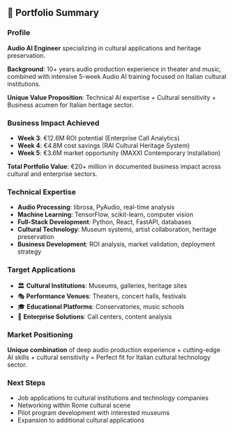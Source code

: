 ## 🎯 Portfolio Summary

### Profile
**Audio AI Engineer** specializing in cultural applications and heritage preservation.

**Background**: 10+ years audio production experience in theater and music, combined with intensive 5-week Audio AI training focused on Italian cultural institutions.

**Unique Value Proposition**: Technical AI expertise + Cultural sensitivity + Business acumen for Italian heritage sector.

### Business Impact Achieved
- **Week 3**: €12.6M ROI potential (Enterprise Call Analytics)
- **Week 4**: €4.8M cost savings (RAI Cultural Heritage System)
- **Week 5**: €3.6M market opportunity (MAXXI Contemporary Installation)

**Total Portfolio Value**: €20+ million in documented business impact across cultural and enterprise sectors.

### Technical Expertise
- **Audio Processing**: librosa, PyAudio, real-time analysis
- **Machine Learning**: TensorFlow, scikit-learn, computer vision
- **Full-Stack Development**: Python, React, FastAPI, databases
- **Cultural Technology**: Museum systems, artist collaboration, heritage preservation
- **Business Development**: ROI analysis, market validation, deployment strategy

### Target Applications
- 🏛️ **Cultural Institutions**: Museums, galleries, heritage sites
- 🎭 **Performance Venues**: Theaters, concert halls, festivals
- 🎓 **Educational Platforms**: Conservatories, music schools
- 🏢 **Enterprise Solutions**: Call centers, content analysis

### Market Positioning
**Unique combination** of deep audio production experience + cutting-edge AI skills + cultural sensitivity = Perfect fit for Italian cultural technology sector.

### Next Steps
- Job applications to cultural institutions and technology companies
- Networking within Rome cultural scene
- Pilot program development with interested museums
- Expansion to additional cultural applications
